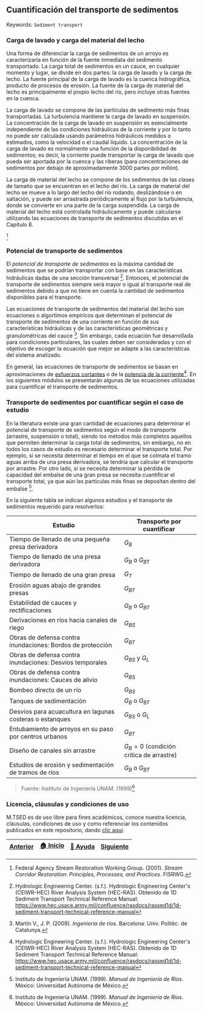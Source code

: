 ## Cuantificación del transporte de sedimentos
Keywords: `Sediment transport` 

### Carga de lavado y carga del material del lecho

Una forma de diferenciar la carga de sedimentos de un arroyo es caracterizarla en función de la fuente inmediata del sedimento transportado. La carga total de sedimentos en un cauce, en cualquier momento y lugar, se divide en dos partes: la carga de lavado y la carga de lecho. La fuente principal de la carga de lavado es la cuenca hidrográfica, producto de procesos de erosión. La fuente de la carga de material del lecho es principalmente el propio lecho del río, pero incluye otras fuentes en la cuenca.

La carga de lavado se compone de las partículas de sedimento más finas transportadas. La turbulencia mantiene la carga de lavado en suspensión. La concentración de la carga de lavado en suspensión es esencialmente independiente de las condiciones hidráulicas de la corriente y por lo tanto no puede ser calculada usando parámetros hidráulicos medidos o estimados, como la velocidad o el caudal líquido. La concentración de la carga de lavado es normalmente una función de la disponibilidad de sedimentos; es decir, la corriente puede transportar la carga de lavado que pueda ser aportada por la cuenca y las riberas (para concentraciones de sedimentos por debajo de aproximadamente 3000 partes por millón).

La carga de material del lecho se compone de los sedimentos de las clases de tamaño que se encuentran en el lecho del río. La carga de material del lecho se mueve a lo largo del lecho del río rodando, deslizándose o en saltación, y puede ser arrastrada periódicamente al flujo por la turbulencia, donde se convierte en una parte de la carga suspendida. La carga de material del lecho está controlada hidráulicamente y puede calcularse utilizando las ecuaciones de transporte de sedimentos discutidas en el Capítulo 8.

[^1]

### Potencial de transporte de sedimentos

El _potencial de transporte de sedimentos_ es la máxima cantidad de sedimentos que se podrían transportar con base en las características hidráulicas dadas de una sección transversal [^2]. Entonces, el potencial de transporte de sedimentos siempre será mayor o igual al transporte real de sedimentos debido a que no tiene en cuenta la cantidad de sedimentos disponibles para el transporte.

Las ecuaciones de transporte de sedimentos del material del lecho son ecuaciones o algortimos empíricos que determinan el potencial de transporte de sedimentos de una corriente en función de sus características hidráulicas y de las características geométricas y granulométricas del cauce [^3]. Sin embargo, cada ecuación fue desarrollada para condiciones partículares, las cuales deben ser consideradas y con el objetivo de escoger la ecuación que mejor se adapte a las características del sistema analizado.

En general, las ecuaciones de transporte de sedimentos se basan en aproximaciones de [esfuerzos cortantes](https://github.com/mflatouche/M.TSED/tree/main/Section01/1_MovimientoIncipiente) o de la [potencia de la corriente](https://github.com/mflatouche/M.TSED/tree/main/Section01/1_Potencia)[^2]. En los siguientes módulos se presentarán algunas de las ecuaciones utilizadas para cuantificar el transporte de sedimentos.

### Transporte de sedimentos por cuantificar según el caso de estudio

En la literatura existe una gran cantidad de ecuaciones para determinar el potencial de transporte de sedimentos según el modo de transporte (arrastre, suspensión o total), siendo los métodos más completos aquellos que permiten determinar la carga total de sedimentos, sin embargo, no en todos los casos de estudio es necesario determinar el transporte total. Por ejemplo, si se necesita determinar el tiempo en el que se colmata el tramo aguas arriba de una presa derivadora, se tendría que calcular el transporte por arrastre. Por otro lado, si se necesita determinar la pérdida de capacidad del embalse de una gran presa se necesita cuantificar el transporte total, ya que aún las partículas más finas se depositan dentro del embalse [^4].

En la siguiente tabla se indican algunos estudios y el transporte de sedimentos requerido para resolverlos:

| Estudio | Transporte por cuantificar |
|---|---|
| Tiempo de llenado de una pequeña presa derivadora | $G_{B}$ |
| Tiempo de llenado de una presa derivadora | $G_{B}$ o $G_{BT}$ |
| Tiempo de llenado de una gran presa | $G_{T}$ |
| Erosión aguas abajo de grandes presas | $G_{BT}$ |
| Estabilidad de cauces y rectificaciones | $G_{B}$ o $G_{BT}$ |
| Derivaciones en ríos hacia canales de riego | $G_{BS}$ |
| Obras de defensa contra inundaciones: Bordos de protección | $G_{BT}$ |
| Obras de defensa contra inundaciones: Desvíos temporales | $G_{BS}$ y $G_{L}$  |
| Obras de defensa contra inundaciones: Cauces de alivio | $G_{BS}$ |
| Bombeo directo de un río | $G_{BS}$ |
| Tanques de sedimentación | $G_{B}$ o $G_{BT}$ |
| Desvíos para acuacultura en lagunas costeras o estanques | $G_{BS}$ o $G_{L}$  |
| Entubamiento de arroyos en su paso por centros urbanos | $G_{BT}$ |
| Diseño de canales sin arrastre | $G_{B}=0$ (condición crítica de arrastre) |
| Estudios de erosión y sedimentación de tramos de ríos | $G_{B}$ o $G_{BT}$ |

> Fuente: Instituto de Ingeniería UNAM. (1999)[^4]

### Licencia, cláusulas y condiciones de uso

M.TSED es de uso libre para fines académicos, conoce nuestra licencia, cláusulas, condiciones de uso y como referenciar los contenidos publicados en este repositorio, dando [clic aquí](https://github.com/mflatouche/M.TSED/wiki/License).


| [Anterior]() | [:house: Inicio](https://github.com/mflatouche/M.TSED/wiki) | [:beginner: Ayuda]()  | [Siguiente]() |
|---------------------------------------------------------------------------------|------------------------------------------------------------|------------------------------------------------------------------------|-----------------------------------------------------------------------------------|

[^1]: Federal Agency Stream Restoration Working Group. (2001). _Stream Corridor Restoration: Principles, Processes, and Practices_. FISRWG.
[^2]: Hydrologic Engineering Center. (s.f.). Hydrologic Engineering Center's (CEIWR-HEC) River Analysis System (HEC-RAS). Obtenido de 1D Sediment Transport Technical Reference Manual: https://www.hec.usace.army.mil/confluence/rasdocs/rassed1d/1d-sediment-transport-technical-reference-manual
[^3]: Martín V., J. P. (2009). _Ingeniería de ríos_. Barcelona: Univ. Politèc. de Catalunya.
[^4]: Instituto de Ingeniería UNAM. (1999). _Manual de Ingeniería de Ríos_. México: Universidad Autónoma de México.
[^5]:Rodríguez Díaz, H. A. (2010). _Hidráulica Fluvial. Fundamentos y aplicaciones. Socavación_. Colombia: Editorial Escuela Colombiana de Ingeniería.

